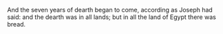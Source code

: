 And the seven years of dearth began to come, according as Joseph had said: and the dearth was in all lands; but in all the land of Egypt there was bread.
